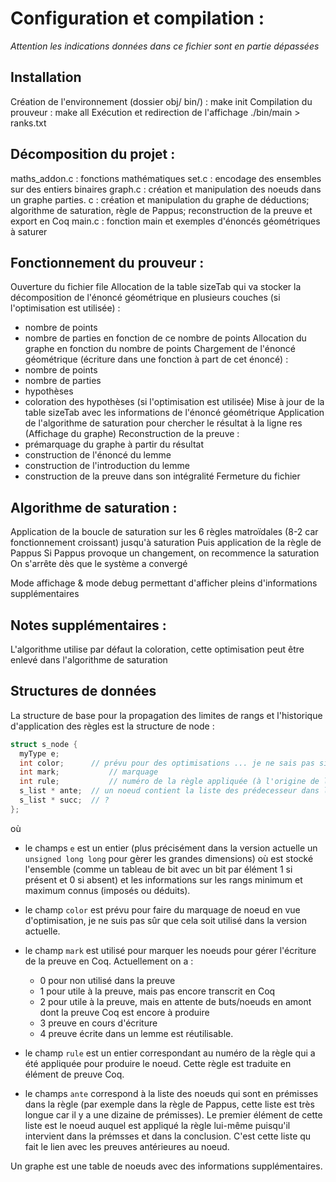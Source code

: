 # Configuration et compilation :

*Attention les indications données dans ce fichier sont en partie dépassées*

## Installation
Création de l'environnement (dossier obj/ bin/) : make init
Compilation du prouveur : make all
Exécution et redirection de l'affichage ./bin/main > ranks.txt

## Décomposition du projet :

maths_addon.c : fonctions mathématiques
set.c : encodage des ensembles sur des entiers binaires
graph.c : création et manipulation des noeuds dans un graphe
parties. c : création  et manipulation du graphe de déductions; algorithme de saturation, règle de Pappus; reconstruction de la preuve et export en Coq
main.c : fonction main et exemples d'énoncés géométriques à saturer

## Fonctionnement du prouveur :

Ouverture du fichier file
Allocation de la table sizeTab qui va stocker la décomposition de l'énoncé géométrique en plusieurs couches (si l'optimisation est utilisée) :
- nombre de points
- nombre de parties en fonction de ce nombre de points
Allocation du graphe en fonction du nombre de points
Chargement de l'énoncé géométrique (écriture dans une fonction à part de cet énoncé) :
- nombre de points
- nombre de parties
- hypothèses
- coloration des hypothèses (si l'optimisation est utilisée)
Mise à jour de la table sizeTab avec les informations de l'énoncé géométrique
Application de l'algorithme de saturation pour chercher le résultat à la ligne res
(Affichage du graphe)
Reconstruction de la preuve :
- prémarquage du graphe à partir du résultat
- construction de l'énoncé du lemme
- construction de l'introduction du lemme
- construction de la preuve dans son intégralité
Fermeture du fichier

## Algorithme de saturation :

Application de la boucle de saturation sur les 6 règles matroïdales (8-2 car fonctionnement croissant) jusqu'à saturation 
Puis application de la règle de Pappus
Si Pappus provoque un changement, on recommence la saturation
On s'arrête dès que le système a convergé

Mode affichage & mode debug permettant d'afficher pleins d'informations supplémentaires

## Notes supplémentaires :

L'algorithme utilise par défaut la coloration, cette optimisation peut être enlevé dans l'algorithme de saturation

## Structures de données

La structure de base pour la propagation des limites de rangs et l'historique d'application des règles est la structure de node :
  ```c
  struct s_node {
	myType e;
	int color;		// prévu pour des optimisations ... je ne sais pas si c'est utilisé
	int mark;			// marquage
	int rule;			// numéro de la règle appliquée (à l'origine de la création de ce noeud)
	s_list * ante;	// un noeud contient la liste des prédecesseur dans le raisonnement (?)
	s_list * succ;	// ?
};
  ```
  où 
  * le champs `e` est un entier (plus précisément dans la version actuelle un `unsigned long long` pour gèrer les grandes dimensions) où est stocké l'ensemble (comme un tableau de bit avec un bit par élément 1 si présent et 0 si absent) et les informations sur les rangs minimum et maximum connus (imposés ou déduits).
  * le champ `color` est prévu pour faire du marquage de noeud en vue d'optimisation, je ne suis pas sûr que cela soit utilisé dans la version actuelle.
  * le champ `mark` est utilisé pour marquer les noeuds pour gérer l'écriture de la preuve en Coq. Actuellement on a :

    -   0 pour non utilisé dans la preuve
    -   1 pour utile à la preuve, mais pas encore transcrit en Coq
    -   2 pour utile à la preuve, mais en attente de buts/noeuds en amont dont la preuve Coq est encore à produire
    -   3 preuve en cours d'écriture
    -   4 preuve écrite dans un lemme est réutilisable.
 * le champ `rule` est un entier correspondant au numéro de la règle qui a été appliquée pour produire le noeud. Cette règle est traduite en élément de preuve Coq.
 * le champs `ante` correspond à la liste des noeuds qui sont en prémisses dans la règle (par exemple dans la règle de Pappus, cette liste est très longue car il y a une dizaine de prémisses). Le premier élément de cette liste est le noeud auquel est appliqué la règle lui-même puisqu'il intervient dans la prémsses et dans la conclusion. C'est cette liste qu fait le lien avec les preuves antérieures au noeud.

 Un graphe est une table de noeuds avec des informations supplémentaires.